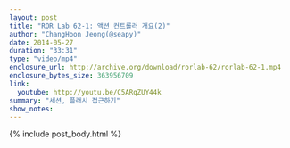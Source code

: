 ```yaml
---
layout: post
title: "ROR Lab 62-1: 액션 컨트롤러 개요(2)"
author: "ChangHoon Jeong(@seapy)"
date: 2014-05-27
duration: "33:31"
type: "video/mp4"
enclosure_url: http://archive.org/download/rorlab-62/rorlab-62-1.mp4
enclosure_bytes_size: 363956709
link:
  youtube: http://youtu.be/C5ARqZUY44k
summary: "세션, 플래시 접근하기"
show_notes:
---
```


{% include post_body.html %}
